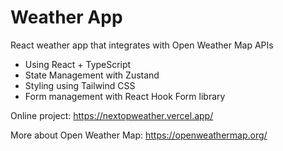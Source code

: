 # Weather App

React weather app that integrates with Open Weather Map APIs

- Using React + TypeScript
- State Management with Zustand
- Styling using Tailwind CSS
- Form management with React Hook Form library

Online project: https://nextopweather.vercel.app/

More about Open Weather Map: https://openweathermap.org/
